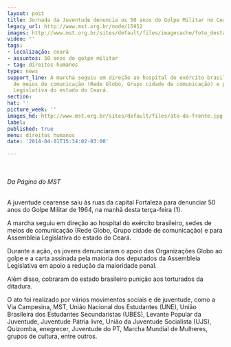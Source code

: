 ```yaml
---
layout: post
title: Jornada da Juventude denuncia os 50 anos do Golpe Militar no Ceará
legacy_url: http://www.mst.org.br/node/15912
images: http://www.mst.org.br/sites/default/files/imagecache/foto_destaque/ato-da-frente.jpg
video: ''
tags:
- localização: ceará
- assuntos: 50 anos do golpe militar
- tag: direitos humanos
type: news
support_line: A marcha seguiu em direção ao hospital do exército brasileiro, sedes
  de meios de comunicação (Rede Globo, Grupo cidade de comunicação) e para Assembleia
  Legislativa do estado do Ceará.
section: 
hat: ''
picture_week: ''
images_hd: http://www.mst.org.br/sites/default/files/ato-da-frente.jpg
label: 
published: true
menu: direitos humanos
date: '2014-04-01T15:34:02-03:00'

---
```

<p class="MsoNormal"><em><br><br>Da Página do MST&nbsp;<br><br type="_moz"></em></p><p class="MsoNormal">A juventude cearense saiu às ruas da capital Fortaleza para denunciar 50 anos do Golpe Militar de 1964, na manhã desta terça-feira (1).</p><p class="MsoNormal">A marcha seguiu em direção ao hospital do exército brasileiro, sedes de meios de comunicação (Rede Globo, Grupo cidade de comunicação) e para Assembleia Legislativa do estado do Ceará.</p><p class="MsoNormal">Durante a ação, os jovens denunciaram o apoio das Organizações Globo ao golpe e a carta assinada pela maioria dos deputados da Assembleia Legislativa em apoio a redução da maioridade penal.</p><p class="MsoNormal">Além disso, cobraram do estado brasileiro punição aos torturados da ditadura.</p><p>O ato foi realizado por vários movimentos sociais e de juventude, como a Via Campesina, MST, União Nacional dos Estudantes (UNE), União Brasileira dos Estudantes Secundaristas (UBES), Levante Popular da Juventude, Juventude Pátria livre, União da Juventude Socialista (UJS), Quizomba, enegrecer, Juventude do PT, Marcha Mundial de Mulheres, grupos de cultura, entre outros.</p><p class="MsoNormal">&nbsp;</p>
